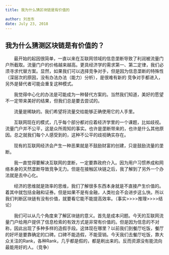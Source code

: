 ```yaml
---
title: 我为什么猜区块链是有价值的

author: 刘吉东
date: July 23, 2018
---
```


## 我为什么猜测区块链是有价值的？
&#160; &#160; &#160; &#160;最开始的起因很简单，一直以来在互联网领域的信息垄断导致了利润被流量门户所截取。流量门户的价格越来越高。更具经济学的需求第一、第二定律，我们必须寻求代替方案。显然，如果我们可以选择竞争对手，但是因为信息垄断的特殊性（深层次的原因，没有办法办法（能力）分析），是很难有新的
竞争对手都进入，另外是替代者可能会重复这种模式。  

&#160; &#160; &#160; &#160;我觉得中心化的办法是可能成为一种替代方案的。当然我们知道，美好的愿望不一定带来美好的结果，但我们总是要去尝试的。  

&#160; &#160; &#160; &#160;流量是稀缺的。我们希望将流量交给能够正确使用它的人手里。  

&#160; &#160; &#160; &#160;互联网现在的模式，几乎每个部分都对应着经济学里的一个课题，比如歧视。流量门户并不公平，这是众所周知的事实。也许是垄断带来的，也许是什么其他原因。总之就我们每个人感受到的，这种不公平的歧视确实存在。  

&#160; &#160; &#160; &#160;现有的互联网经济会产生一种恶果就是不鼓励财富的创建，只是鼓励流量的垄断。  

&#160; &#160; &#160; &#160;我一直觉得要解决互联网的垄断，一定要靠政府介入。因为用户习惯养成和网络本身的天然垄断导致竞争无力。但是在接触区块链之后，我了解到了另外一个办法就是去中心化。  

&#160; &#160; &#160; &#160;经济的思维就是效率的思维，我们了解很多东西本身就是不直接产生价值的。着其中就包括金融和证券。但是如果不是有金融，人类社会不会进步这么快。所以我们判断区块链有没有价值，就要看它能不能提高效率。（事实>>>>推理>>>>结论）  

&#160; &#160; &#160; &#160;我们可以从几个角度来了解区块链的意义。首先是成本问题。今天的互联网流量门户给用户提供了信息检索的有效方式是非常有价值的。但是因为信息的不对称，因此出现了多种多样的造假手段。这体现在哪里？以前我们到餐厅吃饭，餐厅的好坏是要靠确定的口碑。口碑不能造假，不能营销。今天我们去餐厅吃饭，靠大众关注的Rank，各种Rank，几乎都是假的，都是刷出来的。反而资源没有能流向最能用好的人。（竞争）
      
 
